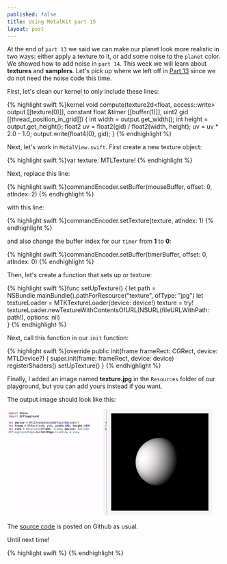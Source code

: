 ```yaml
---
published: false
title: Using MetalKit part 15
layout: post
---
```

At the end of `part 13` we said we can make our planet look more realistic in two ways: either apply a texture to it, or add some noise to the `planet` color. We showed how to add noise in `part 14`. This week we will learn about __textures__ and __samplers__.  Let's pick up where we left off in [Part 13](http://mhorga.org/2016/05/25/using-metalkit-part-13.html) since we do not need the noise code this time. 

First, let's clean our kernel to only include these lines:

{% highlight swift %}kernel void compute(texture2d<float, access::write> output [[texture(0)]],
                    constant float &timer [[buffer(1)]],
                    uint2 gid [[thread_position_in_grid]])
{
    int width = output.get_width();
    int height = output.get_height();
    float2 uv = float2(gid) / float2(width, height);
    uv = uv * 2.0 - 1.0;
    output.write(float4(0), gid);
}
{% endhighlight %}

Next, let's work in `MetalView.swift`. First create a new texture object:

{% highlight swift %}var texture: MTLTexture!
{% endhighlight %}

Next, replace this line:

{% highlight swift %}commandEncoder.setBuffer(mouseBuffer, offset: 0, atIndex: 2)
{% endhighlight %}

with this line:

{% highlight swift %}commandEncoder.setTexture(texture, atIndex: 1)
{% endhighlight %}

and also change the buffer index for our `timer` from __1__ to __0__:

{% highlight swift %}commandEncoder.setBuffer(timerBuffer, offset: 0, atIndex: 0)
{% endhighlight %}

Then, let's create a function that sets up or texture:

{% highlight swift %}func setUpTexture() {
    let path = NSBundle.mainBundle().pathForResource("texture", ofType: "jpg")
    let textureLoader = MTKTextureLoader(device: device!)
    texture = try! textureLoader.newTextureWithContentsOfURL(NSURL(fileURLWithPath: path!), options: nil)   
}
{% endhighlight %}

Next, call this function in our `init` function:

{% highlight swift %}override public init(frame frameRect: CGRect, device: MTLDevice?) {
    super.init(frame: frameRect, device: device)
    registerShaders()
    setUpTexture()
}
{% endhighlight %}

Finally, I added an image named __texture.jpg__ in the `Resources` folder of our playground, but you can add yours instead if you want.

The output image should look like this:

![alt text](https://github.com/MetalKit/images/raw/master/chapter13_6.gif "6")

The [source code](https://github.com/MetalKit/metal) is posted on Github as usual.

Until next time!
 
{% highlight swift %}
{% endhighlight %}